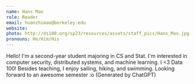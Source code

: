 ```yaml
---
name: Hans Mao
role: Reader
email: huanzhimao@berkeley.edu
website: 
photo: http://ds100.org/sp23/resources/assets/staff_pics/Hans_Mao.jpg
pronouns: He/Him/His
---
```

Hello! I'm a second-year student majoring in CS and Stat. I'm interested in computer security, distributed systems, and machine learning. I <3 Data 100! Besides teaching, I enjoy sailing, hiking, and swimming. Looking forward to an awesome semester :o (Generated by ChatGPT)
